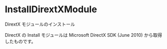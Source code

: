 # InstallDirextXModule
DirextX モジュールのインストール

DirectX の Install モジュールは Microsoft DirectX SDK (June 2010) から取得したものです。
